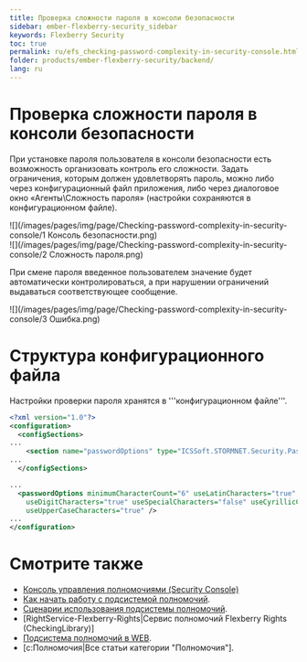 ```yaml
---
title: Проверка сложности пароля в консоли безопасности
sidebar: ember-flexberry-security_sidebar
keywords: Flexberry Security
toc: true
permalink: ru/efs_checking-password-complexity-in-security-console.html
folder: products/ember-flexberry-security/backend/
lang: ru
---
```

# Проверка сложности пароля в консоли безопасности
При установке пароля пользователя в консоли безопасности есть возможность организовать контроль его сложности. Задать ограничения, которым должен удовлетворять пароль, можно либо через конфигурационный файл приложения, либо через диалоговое окно «Агенты\Сложность пароля» (настройки сохраняются в конфигурационном файле).

![](/images/pages/img/page/Checking-password-complexity-in-security-console/1 Консоль безопасности.png)  
![](/images/pages/img/page/Checking-password-complexity-in-security-console/2 Сложность пароля.png)

При смене пароля введенное пользователем значение будет автоматически контролироваться, а при нарушении ограничений выдаваться соответствующее сообщение.

![](/images/pages/img/page/Checking-password-complexity-in-security-console/3 Ошибка.png)


# Структура конфигурационного файла

Настройки проверки пароля хранятся в '''конфигурационном файле'''.
```xml
<?xml version="1.0"?>
<configuration>
  <configSections>
...
    <section name="passwordOptions" type="ICSSoft.STORMNET.Security.PasswordOptions.PasswordOptions, Security(Forms), Version=1.0.0.1, Culture=neutral, PublicKeyToken=110e1aa82d692161" />
...
  </configSections>

...
  <passwordOptions minimumCharacterCount="6" useLatinCharacters="true"
    useDigitCharacters="true" useSpecialCharacters="false" useCyrillicCharacters="false"
    useUpperCaseCharacters="true" />
...
</configuration>
```


# Смотрите также
* [Консоль управления полномочиями (Security Console)](security-console.html)
* [Как начать работу с подсистемой полномочий](how-to-start-work-with-right-manager.html).
* [Сценарии использования подсистемы полномочий](rights-scenarios.html).
* [RightService-Flexberry-Rights|Сервис полномочий Flexberry Rights (CheckingLibrary)]
* [Подсистема полномочий в WEB](right-manager-in--w-e-b.html).
* [c:Полномочия|Все статьи категории "Полномочия"].
